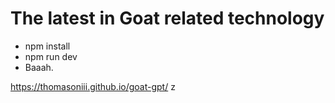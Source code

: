 # The latest in Goat related technology

- npm install
- npm run dev
- Baaah.

https://thomasoniii.github.io/goat-gpt/
z
